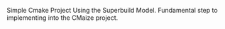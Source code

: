 Simple Cmake Project Using the Superbuild Model. Fundamental step to implementing into the CMaize project.
